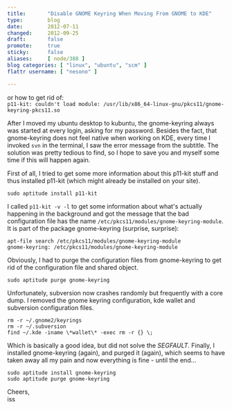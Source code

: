 ```yaml
---
title:       "Disable GNOME Keyring When Moving From GNOME to KDE"
type:        blog
date:        2012-07-11
changed:     2012-09-25
draft:       false
promote:     true
sticky:      false
aliases:     [ node/388 ]
blog categories: [ "linux", "ubuntu", "scm" ]
flattr username: [ "nesono" ]

---
```


<!--more-->
or how to get rid of:  
`p11-kit: couldn't load module: /usr/lib/x86_64-linux-gnu/pkcs11/gnome-keyring-pkcs11.so`

After I moved my ubuntu desktop to kubuntu, the gnome-keyring always was started at every login, asking for my password. Besides the fact, that gnome-keyring does not feel native when working on KDE, every time I invoked `svn` in the terminal, I saw the error message from the subtitle.
The solution was pretty tedious to find, so I hope to save you and myself some time if this will happen again.
<!--break-->

First of all, I tried to get some more information about this p11-kit stuff and thus installed p11-kit (which might already be installed on your site).

	sudo aptitude install p11-kit

I called `p11-kit -v -l` to get some information about what's actually happening in the background and got the message that the bad configuration file has the name `/etc/pkcs11/modules/gnome-keyring-module`.
It is part of the package gnome-keyring (surprise, surprise):

	apt-file search /etc/pkcs11/modules/gnome-keyring-module
	gnome-keyring: /etc/pkcs11/modules/gnome-keyring-module

Obviously, I had to purge the configuration files from gnome-keyring to get rid of the configuration file and shared object.

	sudo aptitude purge gnome-keyring

Unfortunately, subversion now crashes randomly but frequently with a core dump. I removed the gnome keyring configuration, kde wallet and subversion configuration files.

	rm -r ~/.gnome2/keyrings
	rm -r ~/.subversion
	find ~/.kde -iname \*wallet\* -exec rm -r {} \;

Which is basically a good idea, but did not solve the *SEGFAULT*.
Finally, I installed gnome-keyring (again), and purged it (again), which seems to have taken away all my pain and now everything is fine - until the end...

	sudo aptitude install gnome-keyring
	sudo aptitude purge gnome-keyring

Cheers,  
iss
